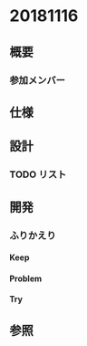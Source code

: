 # 20181116

## 概要

### 参加メンバー

## 仕様

## 設計

### TODO リスト

## 開発

### ふりかえり

#### Keep

#### Problem

#### Try

## 参照
